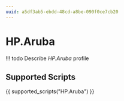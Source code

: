 ```yaml
---
uuid: a5df3ab5-ebdd-48cd-a8be-090f0ce7cb20
---
```



# HP.Aruba


<!-- prettier-ignore -->
!!! todo
    Describe *HP.Aruba* profile

## Supported Scripts

{{ supported_scripts("HP.Aruba") }}

